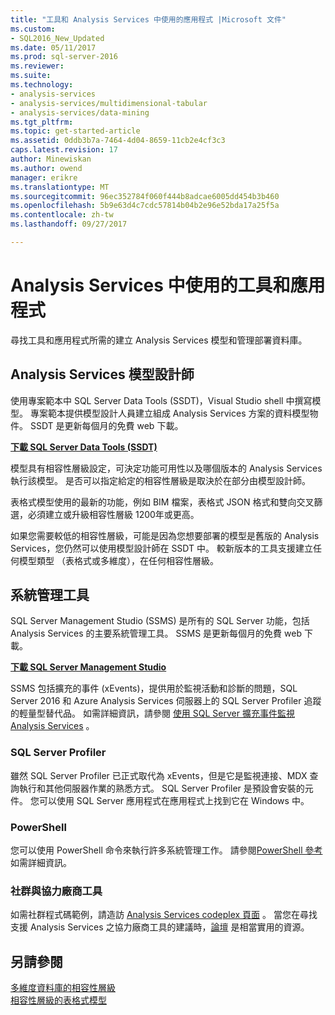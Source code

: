 ```yaml
---
title: "工具和 Analysis Services 中使用的應用程式 |Microsoft 文件"
ms.custom:
- SQL2016_New_Updated
ms.date: 05/11/2017
ms.prod: sql-server-2016
ms.reviewer: 
ms.suite: 
ms.technology:
- analysis-services
- analysis-services/multidimensional-tabular
- analysis-services/data-mining
ms.tgt_pltfrm: 
ms.topic: get-started-article
ms.assetid: 0ddb3b7a-7464-4d04-8659-11cb2e4cf3c3
caps.latest.revision: 17
author: Minewiskan
ms.author: owend
manager: erikre
ms.translationtype: MT
ms.sourcegitcommit: 96ec352784f060f444b8adcae6005dd454b3b460
ms.openlocfilehash: 5b9e63d4c7cdc57814b04b2e96e52bda17a25f5a
ms.contentlocale: zh-tw
ms.lasthandoff: 09/27/2017

---
```

# <a name="tools-and-applications-used-in-analysis-services"></a>Analysis Services 中使用的工具和應用程式
  尋找工具和應用程式所需的建立 Analysis Services 模型和管理部署資料庫。  
  
## <a name="analysis-services-model-designers"></a>Analysis Services 模型設計師  
 使用專案範本中 SQL Server Data Tools (SSDT)，Visual Studio shell 中撰寫模型。 專案範本提供模型設計人員建立組成 Analysis Services 方案的資料模型物件。 SSDT 是更新每個月的免費 web 下載。

 **[下載 SQL Server Data Tools (SSDT)](https://docs.microsoft.com/sql/ssdt/download-sql-server-data-tools-ssdt)** 
  
 模型具有相容性層級設定，可決定功能可用性以及哪個版本的 Analysis Services 執行該模型。  是否可以指定給定的相容性層級是取決於在部分由模型設計師。  
  
 表格式模型使用的最新的功能，例如 BIM 檔案，表格式 JSON 格式和雙向交叉篩選，必須建立或升級相容性層級 1200年或更高。  
  
 如果您需要較低的相容性層級，可能是因為您想要部署的模型是舊版的 Analysis Services，您仍然可以使用模型設計師在 SSDT 中。 較新版本的工具支援建立任何模型類型 （表格式或多維度），在任何相容性層級。   

## <a name="administrative-tools"></a>系統管理工具  
  
 SQL Server Management Studio (SSMS) 是所有的 SQL Server 功能，包括 Analysis Services 的主要系統管理工具。 SSMS 是更新每個月的免費 web 下載。 
  
**[下載 SQL Server Management Studio](../ssms/download-sql-server-management-studio-ssms.md)** 
  
 SSMS 包括擴充的事件 (xEvents)，提供用於監視活動和診斷的問題，SQL Server 2016 和 Azure Analysis Services 伺服器上的 SQL Server Profiler 追蹤的輕量型替代品。 如需詳細資訊，請參閱 [使用 SQL Server 擴充事件監視 Analysis Services](../analysis-services/instances/monitor-analysis-services-with-sql-server-extended-events.md) 。  
  
### <a name="sql-server-profiler"></a>SQL Server Profiler  
 雖然 SQL Server Profiler 已正式取代為 xEvents，但是它是監視連接、MDX 查詢執行和其他伺服器作業的熟悉方式。 SQL Server Profiler 是預設會安裝的元件。 您可以使用 SQL Server 應用程式在應用程式上找到它在 Windows 中。  
  
### <a name="powershell"></a>PowerShell  
 您可以使用 PowerShell 命令來執行許多系統管理工作。 請參閱[PowerShell 參考](../analysis-services/powershell/analysis-services-powershell-reference.md)如需詳細資訊。  
  
### <a name="community-and-third-party-tools"></a>社群與協力廠商工具  
 如需社群程式碼範例，請造訪 [Analysis Services codeplex 頁面](http://sqlsrvanalysissrvcs.codeplex.com/) 。 當您在尋找支援 Analysis Services 之協力廠商工具的建議時，[論壇](http://social.msdn.microsoft.com/Forums/sqlserver/home?forum=sqlanalysisservices) 是相當實用的資源。  
  
## <a name="see-also"></a>另請參閱  
 [多維度資料庫的相容性層級](../analysis-services/multidimensional-models/compatibility-level-of-a-multidimensional-database-analysis-services.md)   
 [相容性層級的表格式模型](../analysis-services/tabular-models/compatibility-level-for-tabular-models-in-analysis-services.md)  
  
  
